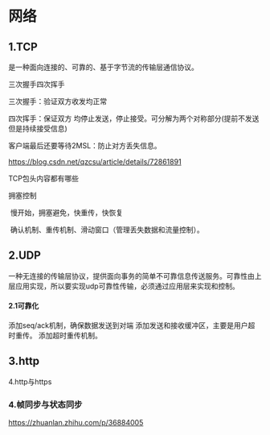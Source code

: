 # 网络

## 1.TCP

是一种面向连接的、可靠的、基于字节流的传输层通信协议。



三次握手四次挥手

三次握手：验证双方收发均正常

四次挥手：保证双方 均停止发送，停止接受。可分解为两个对称部分(提前不发送但是持续接受信息)

客户端最后还要等待2MSL：防止对方丢失信息。

https://blog.csdn.net/qzcsu/article/details/72861891

TCP包头内容都有哪些

拥塞控制

​	慢开始，拥塞避免，快重传，快恢复



​	确认机制、重传机制、滑动窗口（管理丢失数据和流量控制）。

## 2.UDP

一种无连接的传输层协议，提供面向事务的简单不可靠信息传送服务。可靠性由上层应用实现，所以要实现udp可靠性传输，必须通过应用层来实现和控制。



#### 2.1可靠化

添加seq/ack机制，确保数据发送到对端
添加发送和接收缓冲区，主要是用户超时重传。
添加超时重传机制。

## 3.http



4.http与https

### 4.帧同步与状态同步

https://zhuanlan.zhihu.com/p/36884005